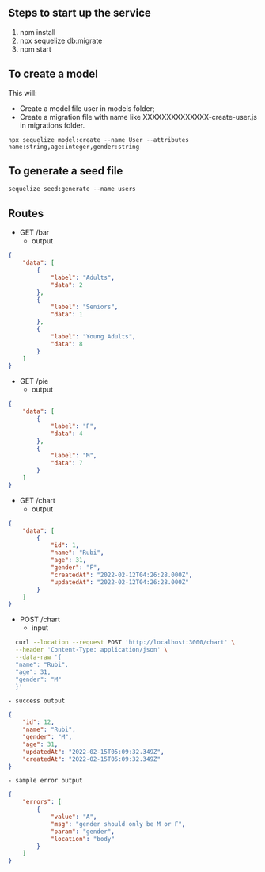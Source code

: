 ## Steps to start up the service
1. npm install
2. npx sequelize db:migrate
3. npm start
   

## To create a model
This will:
- Create a model file user in models folder;
- Create a migration file with name like XXXXXXXXXXXXXX-create-user.js in migrations folder.

```
npx sequelize model:create --name User --attributes name:string,age:integer,gender:string
```

## To generate a seed file
```
sequelize seed:generate --name users
```

## Routes
- GET /bar
    - output
```json
{
    "data": [
        {
            "label": "Adults",
            "data": 2
        },
        {
            "label": "Seniors",
            "data": 1
        },
        {
            "label": "Young Adults",
            "data": 8
        }
    ]
}
```

- GET /pie
    - output
```json
{
    "data": [
        {
            "label": "F",
            "data": 4
        },
        {
            "label": "M",
            "data": 7
        }
    ]
}
```

- GET /chart
    - output
```json
{
    "data": [
        {
            "id": 1,
            "name": "Rubi",
            "age": 31,
            "gender": "F",
            "createdAt": "2022-02-12T04:26:28.000Z",
            "updatedAt": "2022-02-12T04:26:28.000Z"
        }
    ]
}
```

- POST /chart
    - input
```bash
  curl --location --request POST 'http://localhost:3000/chart' \
  --header 'Content-Type: application/json' \
  --data-raw '{
  "name": "Rubi",
  "age": 31,
  "gender": "M"
  }'
```
    - success output
```json
{
    "id": 12,
    "name": "Rubi",
    "gender": "M",
    "age": 31,
    "updatedAt": "2022-02-15T05:09:32.349Z",
    "createdAt": "2022-02-15T05:09:32.349Z"
}
```
    - sample error output
```json
{
    "errors": [
        {
            "value": "A",
            "msg": "gender should only be M or F",
            "param": "gender",
            "location": "body"
        }
    ]
}
```



